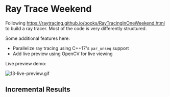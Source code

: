 Ray Trace Weekend
=================

Following https://raytracing.github.io/books/RayTracingInOneWeekend.html
to build a ray tracer. Most of the code is very differently structured.

Some additional features here:

- Parallelize ray tracing using C++17's `par_unseq` support
- Add live preview using OpenCV for live viewing

Live preview demo:

![13-live-preview.gif](result/13-live-preview.gif)

## Incremental Results

